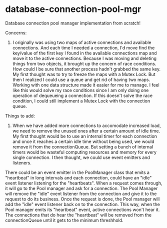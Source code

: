 # database-connection-pool-mgr

Database connection pool manager implementation from scratch! 

Concerns:
1. I originally was using two maps of active connections and available connections. And each time I needed a connection, I'd move find the key/value of the first key I found in the available connections map and move it to the active connections. Because I was moving and deleting things from two objects, it brought up the concern of race conditions. How could I be sure that another process hadn't grabbed the same key. My first thought was to try to freeze the maps with a Mutex Lock. But then I realized I could use a queue and get rid of having two maps. Working with one data structure made it easier for me to manage. I feel like this would solve my race conditions since I am only doing one operation of dequeueing a connection. If this doesn't solve the race condition, I could still implement a Mutex Lock with the connection queue. 

Things to add: 
1. When we have added more connections to accomodate increased load, we need to remove the unused ones after a certain amount of idle time. My first thought would be to use an internal timer for each connection and once it reaches a certain idle time without being used, we would remove it from the connectionQueue. But setting a bunch of internal timers would be wasteful computing resources and memory for every single connection. I then thought, we could use event emitters and listeners.

There could be an event emitter in the PoolManager class that emits a "heartbeat" in long intervals and each connection, could have an "idle" event listener listening for the "heartbeats". When a request comes through, it will go to the Pool manager and ask for a connection. The Pool Manager will remove the "idle" event listener from the connection and give it to the request to do its business. Once the request is done, the Pool manager will add the "idle" event listener back on to the connection. This way, when the Pool manager emits its "heartbeat" event, active connections won't hear it. The connections that do hear the "heartbeat" will be removed from the connectionQueue until it gets to the minimum threshhold.
